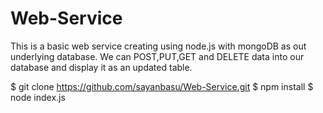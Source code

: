 Web-Service
===========
This is a basic web service creating using node.js with mongoDB as out underlying database.
We can POST,PUT,GET and DELETE data into our database and display it as an updated table.

$ git clone https://github.com/sayanbasu/Web-Service.git
<Go to the local folder Web-Service>
$ npm install
$ node index.js
